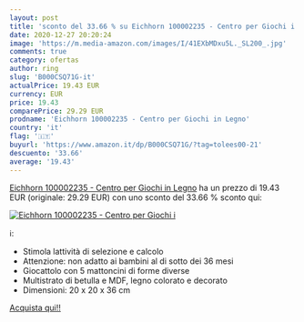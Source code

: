 ```yaml
---
layout: post
title: 'sconto del 33.66 % su Eichhorn 100002235 - Centro per Giochi i  '
date: 2020-12-27 20:20:24
image: 'https://m.media-amazon.com/images/I/41EXbMDxu5L._SL200_.jpg'
comments: true
category: ofertas
author: ring
slug: 'B000CSQ71G-it'
actualPrice: 19.43 EUR
currency: EUR
price: 19.43
comparePrice: 29.29 EUR
prodname: 'Eichhorn 100002235 - Centro per Giochi in Legno'
country: 'it'
flag: '🇮🇹'
buyurl: 'https://www.amazon.it/dp/B000CSQ71G/?tag=tolees00-21'
descuento: '33.66'
average: '19.43'
---
```


[Eichhorn 100002235 - Centro per Giochi in Legno](https://www.amazon.it/dp/B000CSQ71G/?tag=tolees00-21) ha un prezzo di 19.43 EUR (originale: 29.29 EUR) con uno sconto del 33.66 % sconto qui:

[![Eichhorn 100002235 - Centro per Giochi i](https://m.media-amazon.com/images/I/41EXbMDxu5L._SL200_.jpg)](https://www.amazon.it/dp/B000CSQ71G/?tag=tolees00-21)

ℹ️:

- Stimola lattività di selezione e calcolo
- Attenzione: non adatto ai bambini al di sotto dei 36 mesi
- Giocattolo con 5 mattoncini di forme diverse
- Multistrato di betulla e MDF, legno colorato e decorato
- Dimensioni: 20 x 20 x 36 cm

[Acquista qui!!](https://www.amazon.it/dp/B000CSQ71G/?tag=tolees00-21)
